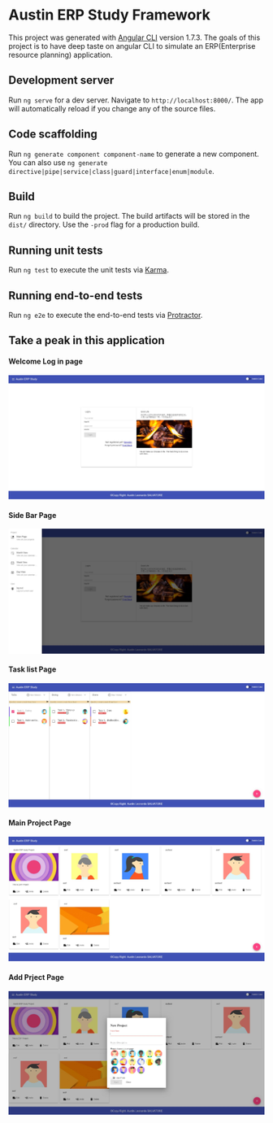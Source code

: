 # Austin ERP Study Framework

This project was generated with [Angular CLI](https://github.com/angular/angular-cli) version 1.7.3.
The goals of this project is to have deep taste on angular CLI to simulate an ERP(Enterprise resource planning) application.
## Development server

Run `ng serve` for a dev server. Navigate to `http://localhost:8000/`. The app will automatically reload if you change any of the source files.

## Code scaffolding

Run `ng generate component component-name` to generate a new component. You can also use `ng generate directive|pipe|service|class|guard|interface|enum|module`.

## Build

Run `ng build` to build the project. The build artifacts will be stored in the `dist/` directory. Use the `-prod` flag for a production build.

## Running unit tests

Run `ng test` to execute the unit tests via [Karma](https://karma-runner.github.io).

## Running end-to-end tests

Run `ng e2e` to execute the end-to-end tests via [Protractor](http://www.protractortest.org/).



## Take a peak in this application

#### Welcome Log in page
![Auto-import projects](src/assets/intro/1.JPG)



#### Side Bar Page
![Auto-import projects](src/assets/intro/2.JPG)


#### Task list Page
![Auto-import projects](src/assets/intro/3.JPG)


#### Main Project Page
![Auto-import projects](src/assets/intro/4.JPG)


#### Add Prject Page
![Auto-import projects](src/assets/intro/5.JPG)
